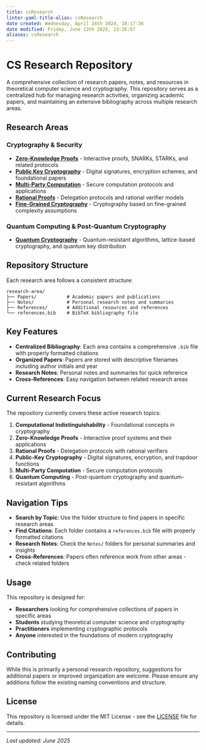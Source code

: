 ```yaml
---
title: csResearch
linter-yaml-title-alias: csResearch
date created: Wednesday, April 24th 2024, 18:17:36
date modified: Friday, June 13th 2025, 23:26:57
aliases: csResearch
---
```


# CS Research Repository

A comprehensive collection of research papers, notes, and resources in theoretical computer science and cryptography. This repository serves as a centralized hub for managing research activities, organizing academic papers, and maintaining an extensive bibliography across multiple research areas.

## Research Areas

### Cryptography & Security

- **[Zero-Knowledge Proofs](zero-knowledge-proofs/)** - Interactive proofs, SNARKs, STARKs, and related protocols
- **[Public Key Cryptography](public-key-cryptography/)** - Digital signatures, encryption schemes, and foundational papers
- **[Multi-Party Computation](multi-party-computation/)** - Secure computation protocols and applications
- **[Rational Proofs](rational-proofs/)** - Delegation protocols and rational verifier models
- **[Fine-Grained Cryptography](fine-grained-cryptography/)** - Cryptography based on fine-grained complexity assumptions

### Quantum Computing & Post-Quantum Cryptography

- **[Quantum Cryptography](quantum-cryptography/)** - Quantum-resistant algorithms, lattice-based cryptography, and quantum key distribution

## Repository Structure

Each research area follows a consistent structure:

```
research-area/
├── Papers/           # Academic papers and publications
├── Notes/            # Personal research notes and summaries
├── References/       # Additional resources and references
└── references.bib    # BibTeX bibliography file
```

## Key Features

- **Centralized Bibliography**: Each area contains a comprehensive `.bib` file with properly formatted citations
- **Organized Papers**: Papers are stored with descriptive filenames including author initials and year
- **Research Notes**: Personal notes and summaries for quick reference
- **Cross-References**: Easy navigation between related research areas

## Current Research Focus

The repository currently covers these active research topics:

1. **Computational Indistinguishability** - Foundational concepts in cryptography
2. **Zero-Knowledge Proofs** - Interactive proof systems and their applications
3. **Rational Proofs** - Delegation protocols with rational verifiers
4. **Public-Key Cryptography** - Digital signatures, encryption, and trapdoor functions
5. **Multi-Party Computation** - Secure computation protocols
6. **Quantum Computing** - Post-quantum cryptography and quantum-resistant algorithms

## Navigation Tips

- **Search by Topic**: Use the folder structure to find papers in specific research areas
- **Find Citations**: Each folder contains a `references.bib` file with properly formatted citations
- **Research Notes**: Check the `Notes/` folders for personal summaries and insights
- **Cross-References**: Papers often reference work from other areas - check related folders

## Usage

This repository is designed for:

- **Researchers** looking for comprehensive collections of papers in specific areas
- **Students** studying theoretical computer science and cryptography
- **Practitioners** implementing cryptographic protocols
- **Anyone** interested in the foundations of modern cryptography

## Contributing

While this is primarily a personal research repository, suggestions for additional papers or improved organization are welcome. Please ensure any additions follow the existing naming conventions and structure.

## License

This repository is licensed under the MIT License - see the [LICENSE](LICENSE) file for details.

---

*Last updated: June 2025*
